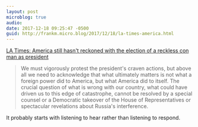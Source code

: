 ```yaml
---
layout: post
microblog: true
audio: 
date: 2017-12-18 09:25:47 -0500
guid: http://frankm.micro.blog/2017/12/18/la-times-america.html
---
```

[LA Times: America still hasn't reckoned with the election of a reckless con man as president](http://www.latimes.com/opinion/op-ed/la-oe-dorfman-reckoning-trump-election-20171217-story.html)

>We must vigorously protest the president's craven actions, but above all we need to acknowledge that what ultimately matters is not what a foreign power did to America, but what America did to itself. The crucial question of what is wrong with our country, what could have driven us to this edge of catastrophe, cannot be resolved by a special counsel or a Democratic takeover of the House of Representatives or spectacular revelations about Russia's interference.

It probably starts with listening to hear rather than listening to respond.
